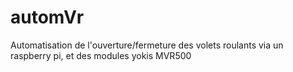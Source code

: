 automVr
=======

Automatisation de l'ouverture/fermeture des volets roulants via un raspberry pi, et des modules yokis MVR500
